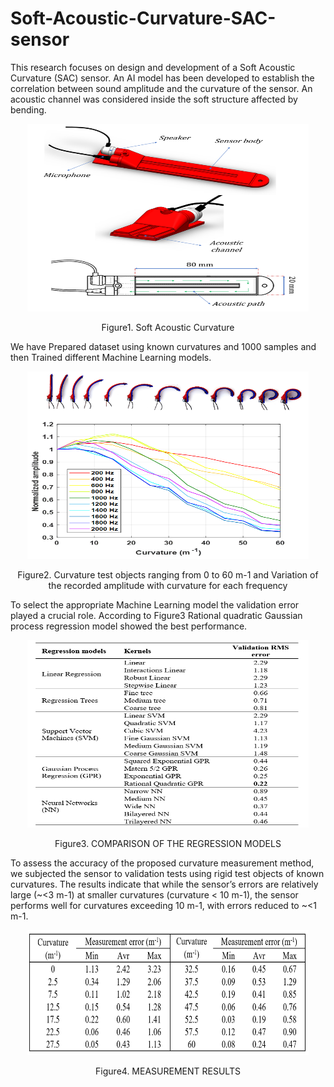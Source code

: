 # Soft-Acoustic-Curvature-SAC-sensor
This research focuses on design and development of a Soft Acoustic Curvature (SAC) sensor. An AI model has been developed to establish the correlation between sound amplitude and the curvature of the sensor. An acoustic channel was considered inside the soft structure affected by bending.

<p align="center" >
<img src="https://github.com/hgolshanian/Soft-Acoustic-Curvature-SAC-sensor/blob/main/Photos/Capture6.PNG" width=450 height=300>
<p align="center" >
Figure1. Soft Acoustic Curvature
 
We have Prepared dataset using known curvatures and 1000 samples and then Trained different Machine Learning models. 
<p align="center" >
<img src="https://github.com/hgolshanian/Soft-Acoustic-Curvature-SAC-sensor/blob/main/Photos/Capture5.PNG" width=450 height=300>
<p align="center" >
Figure2. Curvature test objects ranging from 0 to 60 m-1 and Variation of the recorded amplitude with curvature for each frequency
 
To select the appropriate Machine Learning model the validation error played a crucial role. According to Figure3 Rational quadratic Gaussian process regression model showed the best performance. 
<p align="center" >
<img src="https://github.com/hgolshanian/Soft-Acoustic-Curvature-SAC-sensor/blob/main/Photos/Capture4.PNG" width=450 height=300>
<p align="center" >
Figure3. COMPARISON OF THE REGRESSION MODELS

To assess the accuracy of the proposed curvature measurement method, we subjected the sensor to validation tests using rigid test objects of known curvatures. The results indicate that while the sensor’s errors are relatively large (~<3 m-1) at smaller curvatures (curvature < 10 m-1), the sensor performs well for curvatures exceeding 10 m-1, with errors reduced to ~<1 m-1.

<p align="center" >
<img src="https://github.com/hgolshanian/Soft-Acoustic-Curvature-SAC-sensor/blob/main/Photos/Capture7.PNG" width=450 height=200>
<p align="center" >
Figure4. MEASUREMENT RESULTS

